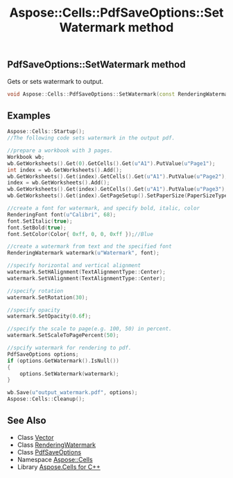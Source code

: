 ﻿---
title: Aspose::Cells::PdfSaveOptions::SetWatermark method
linktitle: SetWatermark
second_title: Aspose.Cells for C++ API Reference
description: 'Aspose::Cells::PdfSaveOptions::SetWatermark method. Gets or sets watermark to output in C++.'
type: docs
weight: 3400
url: /cpp/aspose.cells/pdfsaveoptions/setwatermark/
---
## PdfSaveOptions::SetWatermark method


Gets or sets watermark to output.

```cpp
void Aspose::Cells::PdfSaveOptions::SetWatermark(const RenderingWatermark &value)
```


## Examples


```cpp
Aspose::Cells::Startup();
//The following code sets watermark in the output pdf.

//prepare a workbook with 3 pages.
Workbook wb;
wb.GetWorksheets().Get(0).GetCells().Get(u"A1").PutValue(u"Page1");
int index = wb.GetWorksheets().Add();
wb.GetWorksheets().Get(index).GetCells().Get(u"A1").PutValue(u"Page2");
index = wb.GetWorksheets().Add();
wb.GetWorksheets().Get(index).GetCells().Get(u"A1").PutValue(u"Page3");
wb.GetWorksheets().Get(index).GetPageSetup().SetPaperSize(PaperSizeType::PaperA3);

//create a font for watermark, and specify bold, italic, color
RenderingFont font(u"Calibri", 68);
font.SetItalic(true);
font.SetBold(true);
font.SetColor(Color{ 0xff, 0, 0, 0xff });//Blue

//create a watermark from text and the specified font
RenderingWatermark watermark(u"Watermark", font);

//specify horizontal and vertical alignment
watermark.SetHAlignment(TextAlignmentType::Center);
watermark.SetVAlignment(TextAlignmentType::Center);

//specify rotation
watermark.SetRotation(30);

//specify opacity
watermark.SetOpacity(0.6f);

//specify the scale to page(e.g. 100, 50) in percent.
watermark.SetScaleToPagePercent(50);

//spcify watermark for rendering to pdf.
PdfSaveOptions options;
if (options.GetWatermark().IsNull())
{
    options.SetWatermark(watermark);
}

wb.Save(u"output_watermark.pdf", options);
Aspose::Cells::Cleanup();
```

## See Also

* Class [Vector](../../vector/)
* Class [RenderingWatermark](../../../aspose.cells.rendering/renderingwatermark/)
* Class [PdfSaveOptions](../)
* Namespace [Aspose::Cells](../../)
* Library [Aspose.Cells for C++](../../../)
